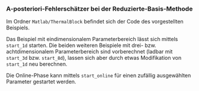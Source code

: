 ### A-posteriori-Fehlerschätzer bei der Reduzierte-Basis-Methode

Im Ordner `Matlab/ThermalBlock` befindet sich der Code des vorgestellten Beispiels.

Das Beispiel mit eindimensionalem Parameterbereich lässt sich mittels `start_1d`
starten. Die beiden weiteren Beispiele mit drei- bzw. achtdimensionalem
Parameterbereich sind vorberechnet (ladbar mit `start_3d` bzw. `start_8d`),
lassen sich aber durch etwas Modifikation von `start_1d` neu berechnen.

Die Online-Phase kann mittels `start_online` für einen zufällig ausgewählten
Parameter gestartet werden.
